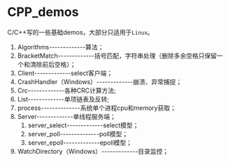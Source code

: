 # CPP_demos
C/C++写的一些基础demos，大部分只适用于`Linux`。  

<!--标注Windows，只适用于Windows系统；-->  

1. Algorithms-------------算法；  
  1. BracketMatch-------------括号匹配，字符串处理（删除多余空格只保留一个和清除前后空格）；  
3. Client-------------select客户端；  
4. CrashHandler（Windows）-------------崩溃、异常捕捉；  
5. Crc-------------各种CRC计算方法;  
6. List-------------单项链表及反转;  
7. process--------------系统单个进程cpu和memory获取；  
8. Server-------------单线程服务端；  
     1. server_select-------------select模型；  
     2. server_poll--------------poll模型；  
     3. server_epoll-------------epoll模型；  
9. WatchDirectory（Windows）-------------目录监控；  

